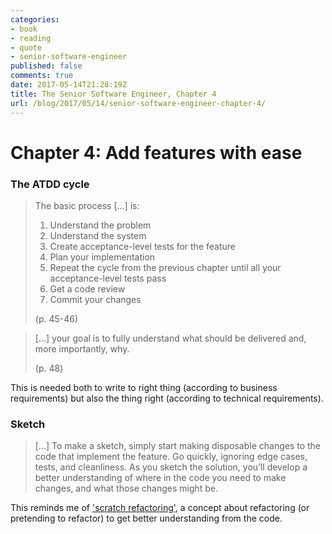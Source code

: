 ```yaml
---
categories:
- book
- reading
- quote
- senior-software-engineer
published: false
comments: true
date: 2017-05-14T21:28:19Z
title: The Senior Software Engineer, Chapter 4
url: /blog/2017/05/14/senior-software-engineer-chapter-4/
---
```


# Chapter 4: Add features with ease 

### The ATDD cycle

> The basic process [...] is:
>
>  1. Understand the problem
>  1. Understand the system
>  1. Create acceptance-level tests for the feature
>  1. Plan your implementation
>  1. Repeat the cycle from the previous chapter until all your acceptance-level tests pass
>  1. Get a code review
>  1. Commit your changes
>
> (p. 45-46)

> [...] your goal is to fully understand what should be delivered and, more importantly, why.
>
> (p. 48)

This is needed both to write to right thing (according to business requirements) but
also the thing right (according to technical requirements).

### Sketch

> [...] To make a sketch, simply start making disposable changes to the code that 
> implement the feature. Go quickly, ignoring edge cases, tests, and cleanliness.
> As you sketch the solution, you’ll develop a better understanding of where in 
> the code you need to make changes, and what those changes might be.

This reminds me of ['scratch refactoring'](http://xp123.com/articles/scratch-refactoring/),
a concept about refactoring (or pretending to refactor) to get better understanding from the
code.

